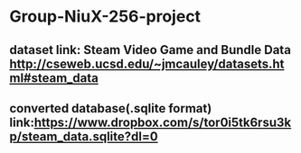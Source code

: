 # Group-NiuX-256-project
## dataset link: Steam Video Game and Bundle Data http://cseweb.ucsd.edu/~jmcauley/datasets.html#steam_data
## converted database(.sqlite format) link:https://www.dropbox.com/s/tor0i5tk6rsu3kp/steam_data.sqlite?dl=0
